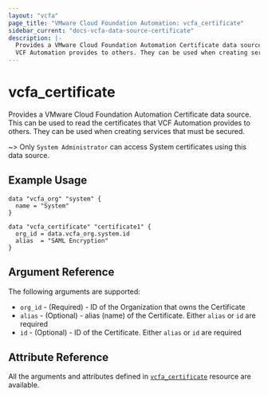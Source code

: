 ```yaml
---
layout: "vcfa"
page_title: "VMware Cloud Foundation Automation: vcfa_certificate"
sidebar_current: "docs-vcfa-data-source-certificate"
description: |-
  Provides a VMware Cloud Foundation Automation Certificate data source. This can be used to read the certificates that
  VCF Automation provides to others. They can be used when creating services that must be secured.
---
```


# vcfa\_certificate

Provides a VMware Cloud Foundation Automation Certificate data source. This can be used to read the certificates that
VCF Automation provides to others. They can be used when creating services that must be secured.

~> Only `System Administrator` can access System certificates using this data source.

## Example Usage

```hcl
data "vcfa_org" "system" {
  name = "System"
}

data "vcfa_certificate" "certificate1" {
  org_id = data.vcfa_org.system.id
  alias  = "SAML Encryption"
}
```

## Argument Reference

The following arguments are supported:

* `org_id` - (Required) - ID of the Organization that owns the Certificate
* `alias` - (Optional)  - alias (name) of the Certificate. Either `alias` or `id` are required
* `id` - (Optional)  - ID of the Certificate. Either `alias` or `id` are required

## Attribute Reference

All the arguments and attributes defined in
[`vcfa_certificate`](/providers/vmware/vcfa/latest/docs/resources/certificate) resource are available.